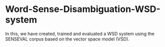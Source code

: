 # Word-Sense-Disambiguation-WSD-system

In this, we have created, trained and evaluated a WSD system
using the SENSEVAL corpus based on the vector space model (VSD).
